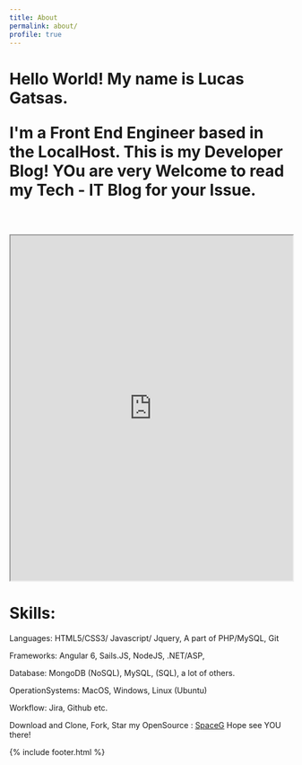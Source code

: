 ```yaml
---
title: About
permalink: about/
profile: true
---
```


<h1>
Hello World! My name is Lucas Gatsas. 

I'm a Front End Engineer based in the LocalHost. This is my Developer Blog! YOu are very Welcome to read my Tech - IT Blog for your Issue. 
</h1>
<br><br>

<iframe width="100%" height="615" src="https://www.youtube.com/embed/IKYUMvT9Yes?autoplay=0&fs=0&iv_load_policy=3&showinfo=0&rel=0&cc_load_policy=0&start=0&end=0&origin"></iframe>



<h1>
Skills: 
</h1>

Languages: HTML5/CSS3/ Javascript/ Jquery, A part of PHP/MySQL, Git

Frameworks: Angular 6, Sails.JS, NodeJS, .NET/ASP, 

Database: MongoDB (NoSQL), MySQL, (SQL), a lot of others.

OperationSystems: MacOS, Windows, Linux (Ubuntu)

Workflow: Jira, Github etc.


Download and Clone, Fork, Star  my OpenSource :  <a href="https://github.com/SpaceG">SpaceG</a> Hope see YOU there!





{% include footer.html %}